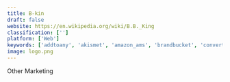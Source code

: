 ```yaml
---
title: B-kin
draft: false 
website: https://en.wikipedia.org/wiki/B.B._King
classification: ['']
platform: ['Web']
keywords: ['addtoany', 'akismet', 'amazon_ams', 'brandbucket', 'convertkit', 'copyscape', 'fileboard', 'instazood', 'linkedin_website_demographics', 'notifyvisitors', 'purple_wifi', 'repost', 'shareasale', 'skild', 'sumo', 'terminus', 'tweepi']
image: logo.png
---
```

Other Marketing